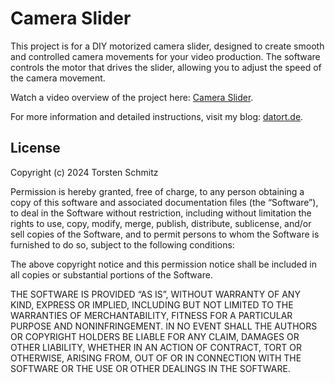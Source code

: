 
# Camera Slider

This project is for a DIY motorized camera slider, designed to create smooth and controlled camera movements for your video production. The software controls the motor that drives the slider, allowing you to adjust the speed of the camera movement.

Watch a video overview of the project here: [Camera Slider](https://youtu.be/gvigFvElJ6o).

For more information and detailed instructions, visit my blog: [datort.de](https://datort.de).

## License

Copyright (c) 2024 Torsten Schmitz 

Permission is hereby granted, free of charge, to any person obtaining a copy of this software and associated documentation files (the “Software”), to deal in the Software without restriction, including without limitation the rights to use, copy, modify, merge, publish, distribute, sublicense, and/or sell copies of the Software, and to permit persons to whom the Software is furnished to do so, subject to the following conditions:

The above copyright notice and this permission notice shall be included in all copies or substantial portions of the Software.

THE SOFTWARE IS PROVIDED “AS IS”, WITHOUT WARRANTY OF ANY KIND, EXPRESS OR IMPLIED, INCLUDING BUT NOT LIMITED TO THE WARRANTIES OF MERCHANTABILITY, FITNESS FOR A PARTICULAR PURPOSE AND NONINFRINGEMENT. IN NO EVENT SHALL THE AUTHORS OR COPYRIGHT HOLDERS BE LIABLE FOR ANY CLAIM, DAMAGES OR OTHER LIABILITY, WHETHER IN AN ACTION OF CONTRACT, TORT OR OTHERWISE, ARISING FROM, OUT OF OR IN CONNECTION WITH THE SOFTWARE OR THE USE OR OTHER DEALINGS IN THE SOFTWARE.
